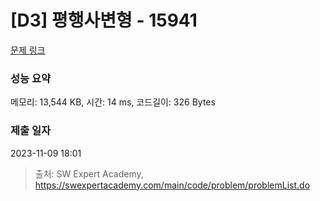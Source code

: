 # [D3] 평행사변형 - 15941 

[문제 링크](https://swexpertacademy.com/main/code/problem/problemDetail.do?contestProbId=AYVgOZEKOpcDFAQK) 

### 성능 요약

메모리: 13,544 KB, 시간: 14 ms, 코드길이: 326 Bytes

### 제출 일자

2023-11-09 18:01



> 출처: SW Expert Academy, https://swexpertacademy.com/main/code/problem/problemList.do